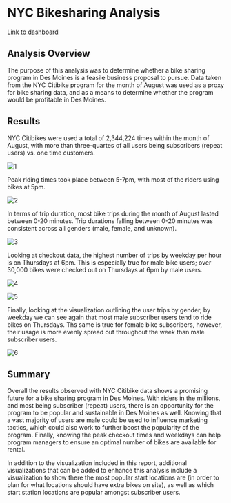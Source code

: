 # NYC Bikesharing Analysis

[Link to dashboard](https://public.tableau.com/app/profile/henrietta.danso/viz/NYCCitiBikeAnalysis_16700238999360/NYCCitiBikeStory)

## Analysis Overview
The purpose of this analysis was to determine whether a bike sharing program in Des Moines is a feasile business proposal to pursue. Data taken from the NYC Citibike program for the month of August was used as a proxy for bike sharing data, and as a means to determine whether the program would be profitable in Des Moines.

## Results 
NYC Citibikes were used a total of 2,344,224 times within the month of August, with more than three-quartes of all users being subscribers (repeat users) vs. one time customers.

![1](https://user-images.githubusercontent.com/96188669/205462044-ce8fdf32-d056-488e-aa64-9e4283ccf74d.png)


Peak riding times took place between 5-7pm, with most of the riders using bikes at 5pm.

![2](https://user-images.githubusercontent.com/96188669/205462062-1d71632c-0b16-4abe-97e1-66c29d1ff568.png)


In terms of trip duration, most bike trips during the month of August lasted between 0-20 minutes. Trip durations falling between 0-20 minutes was consistent across all genders (male, female, and unknown).

![3](https://user-images.githubusercontent.com/96188669/205462070-0b575641-d8fa-47fc-89e0-67621bb2a5e3.png)


Looking at checkout data, the highest number of trips by weekday per hour is on Thursdays at 6pm. This is especially true for male bike users; over 30,000 bikes were checked out on Thursdays at 6pm by male users.

![4](https://user-images.githubusercontent.com/96188669/205462079-0b003be0-a50f-4ac8-a10b-aa0c1e37b96f.png)

![5](https://user-images.githubusercontent.com/96188669/205462087-97fe1c81-db7c-43bd-a0d1-d183429956d4.png)

Finally, looking at the visualization outlining the user trips by gender, by weekday we can see again that most male subscriber users tend to ride bikes on Thursdays. Ths same is true for female bike subscribers, however, their usage is more evenly spread out throughout the week than male subscriber users.

![6](https://user-images.githubusercontent.com/96188669/205462096-103912dc-d8e8-421b-8721-d637d952fa76.png)


## Summary 
Overall the results observed with NYC Citibike data shows a promising future for a bike sharing program in Des Moines. With riders in the millions, and most being subscriber (repeat) users, there is an opportunity for the program to be popular and sustainable in Des Moines as well. Knowing that a vast majority of users are male could be used to influence marketing tactics, which could also work to further boost the popularity of the program. Finally, knowing the peak checkout times and weekdays can help program managers to ensure an optimal number of bikes are available for rental.

In addition to the visualization included in this report, additional visualizations that can be added to enhance this analysis include a visualization to show there the most popular start locations are (in order to plan for what locations should have extra bikes on site), as well as which start station locations are popular amongst subscriber users. 
